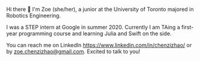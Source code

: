 Hi there 👋 I'm Zoe (she/her), a junior at the University of Toronto majored in Robotics Engineering.

I was a STEP intern at Google in summer 2020. Currently I am TAing a first-year programming course and learning Julia and Swift on the side. 

You can reach me on LinkedIn https://www.linkedin.com/in/chenzizhao/ or by zoe.chenzizhao@gmail.com. Excited to talk to you!
